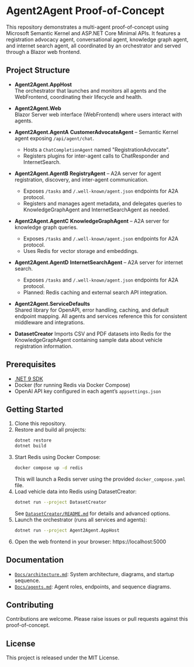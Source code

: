 # Agent2Agent Proof-of-Concept

This repository demonstrates a multi-agent proof-of-concept using Microsoft Semantic Kernel and ASP.NET Core Minimal APIs. It features a registration advocacy agent, conversational agent, knowledge graph agent, and internet search agent, all coordinated by an orchestrator and served through a Blazor web frontend.

## Project Structure

- **Agent2Agent.AppHost**  
  The orchestrator that launches and monitors all agents and the WebFrontend, coordinating their lifecycle and health.

- **Agent2Agent.Web**  
  Blazor Server web interface (WebFrontend) where users interact with agents.

- **Agent2Agent.AgentA**
  **CustomerAdvocateAgent** – Semantic Kernel agent exposing `/api/agent/chat`.
  - Hosts a `ChatCompletionAgent` named "RegistrationAdvocate".
  - Registers plugins for inter-agent calls to ChatResponder and InternetSearch.

- **Agent2Agent.AgentB**
  **RegistryAgent** – A2A server for agent registration, discovery, and inter-agent communication.
  - Exposes `/tasks` and `/.well-known/agent.json` endpoints for A2A protocol.
  - Registers and manages agent metadata, and delegates queries to KnowledgeGraphAgent and InternetSearchAgent as needed.

- **Agent2Agent.AgentC**
  **KnowledgeGraphAgent** – A2A server for knowledge graph queries.
  - Exposes `/tasks` and `/.well-known/agent.json` endpoints for A2A protocol.
  - Uses Redis for vector storage and embeddings.

- **Agent2Agent.AgentD**
  **InternetSearchAgent** – A2A server for internet search.
  - Exposes `/tasks` and `/.well-known/agent.json` endpoints for A2A protocol.
  - Planned: Redis caching and external search API integration.

- **Agent2Agent.ServiceDefaults**  
  Shared library for OpenAPI, error handling, caching, and default endpoint mapping.
  All agents and services reference this for consistent middleware and integrations.

- **DatasetCreator**
  Imports CSV and PDF datasets into Redis for the KnowledgeGraphAgent containing sample data about
  vehicle registration information.

## Prerequisites

- [.NET 9 SDK](https://dotnet.microsoft.com/download)
- Docker (for running Redis via Docker Compose)
- OpenAI API key configured in each agent’s `appsettings.json`

## Getting Started

1. Clone this repository.
2. Restore and build all projects:
   ```bash
   dotnet restore
   dotnet build
   ```
3. Start Redis using Docker Compose:
   ```bash
   docker compose up -d redis
   ```
   This will launch a Redis server using the provided `docker_compose.yaml` file.
4. Load vehicle data into Redis using DatasetCreator:
   ```bash
   dotnet run --project DatasetCreator
   ```
   See [`DatasetCreator/README.md`](DatasetCreator/README.md) for details and advanced options.
5. Launch the orchestrator (runs all services and agents):
   ```bash
   dotnet run --project Agent2Agent.AppHost
   ```
6. Open the web frontend in your browser:
   https://localhost:5000

## Documentation

- [`Docs/architecture.md`](Docs/architecture.md): System architecture, diagrams, and startup sequence.
- [`Docs/agents.md`](Docs/agents.md): Agent roles, endpoints, and sequence diagrams.

## Contributing

Contributions are welcome. Please raise issues or pull requests against this proof-of-concept.

## License

This project is released under the MIT License.